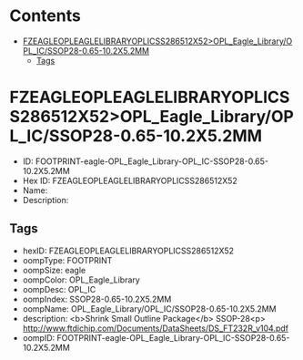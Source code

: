 



Contents
========

* [FZEAGLEOPLEAGLELIBRARYOPLICSS286512X52>OPL_Eagle_Library/OPL_IC/SSOP28-0.65-10.2X5.2MM](#fzeagleopleaglelibraryoplicss286512x52opl_eagle_libraryopl_icssop28-065-102x52mm)
	* [Tags](#tags)

# FZEAGLEOPLEAGLELIBRARYOPLICSS286512X52>OPL_Eagle_Library/OPL_IC/SSOP28-0.65-10.2X5.2MM

- ID: FOOTPRINT-eagle-OPL_Eagle_Library-OPL_IC-SSOP28-0.65-10.2X5.2MM
- Hex ID: FZEAGLEOPLEAGLELIBRARYOPLICSS286512X52
- Name: 
- Description: 

## Tags

- hexID: FZEAGLEOPLEAGLELIBRARYOPLICSS286512X52
- oompType: FOOTPRINT
- oompSize: eagle
- oompColor: OPL_Eagle_Library
- oompDesc: OPL_IC
- oompIndex: SSOP28-0.65-10.2X5.2MM
- oompName: OPL_Eagle_Library/OPL_IC/SSOP28-0.65-10.2X5.2MM
- description: &lt;b&gt;Shrink Small Outline Package&lt;/b&gt; SSOP-28&lt;p&gt;
http://www.ftdichip.com/Documents/DataSheets/DS_FT232R_v104.pdf
- oompID: FOOTPRINT-eagle-OPL_Eagle_Library-OPL_IC-SSOP28-0.65-10.2X5.2MM
